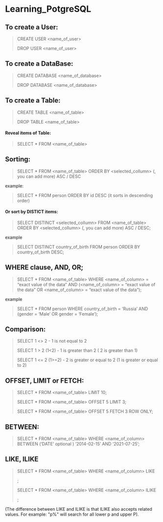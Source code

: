 # Learning_PotgreSQL 

## To create a User:
>CREATE USER <name_of_user>
>
>DROP USER <name_of_user>


## To create a DataBase:
>CREATE DATABASE <name_of_database>
>
>DROP DATABASE <name_of_database>

## To create a Table:
>CREATE TABLE <name_of_table>
>
>DROP TABLE <name_of_table>

#### Reveal items of Table:
>SELECT * FROM <name_of_table> 

## Sorting:
>SELECT * FROM <name_of_table> ORDER BY <selected_collumn> (, you can add more) ASC / DESC 

example: 
>SELECT * FROM person ORDER BY id DESC (it sorts in descending order)

#### Or sort by DISTICT items:
>SELECT DISTINCT <selected_collumn> FROM <name_of_table> ORDER BY <selected_collumn> (, you can add more) ASC / DESC;

example
>SELECT DISTINCT country_of_birth FROM person ORDER BY country_of_birth DESC;

## WHERE clause, AND, OR;
>SELECT * FROM <name_of_table> WHERE <name_of_column> = “exact value of the data” AND  (<name_of_column> = “exact value of the data” OR <name_of_column> = “exact value of the data”);

example
>SELECT * FROM person WHERE country_of_birth = ‘Russia’ AND (gender = ‘Male’ OR gender = ‘Female’);

## Comparison:
>SELECT 1 <> 2             -        1 is not equal to 2
>
>SELECT 1 > 2   (1<2)            -        1 is greater than 2 ( 2 is greater than 1)
>
>SELECT 1 <= 2 (1>=2)          -        2 is greater or equal to 2 (1 is greater or equal to 2)

## OFFSET, LIMIT or FETCH:
>SELECT * FROM <name_of_table> LIMIT 10;
>
>SELECT * FROM <name_of_table> OFFSET 5 LIMIT 3;
>
>SELECT * FROM <name_of_table> OFFSET 5 FETCH 3 ROW ONLY;

## BETWEEN:
>SELECT * FROM <name_of_table> WHERE <name_of_column> BETWEEN (‘DATE’ optional ) ‘2014-02-15’ AND ‘2021-07-25’;

## LIKE, ILIKE
>SELECT * FROM <name_of_table> WHERE <name_of_column> LIKE <search from_the_existing_data>;
>
>SELECT * FROM <name_of_table> WHERE <name_of_column> ILIKE <search from_the_existing_data>;  
  
(The difference between LIKE and ILIKE is that ILIKE also accepts related values. For example: "p%" will search for all lower p and upper P).





